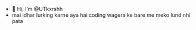 - 👋 Hi, I’m @UTkxrshh
- mai idhar lurking karne aya hai coding wagera ke bare me meko lund nhi pata

<!---
UTkxrshh/UTkxrshh is a ✨ special ✨ repository because its `README.md` (this file) appears on your GitHub profile.
You can click the Preview link to take a look at your changes.
--->
